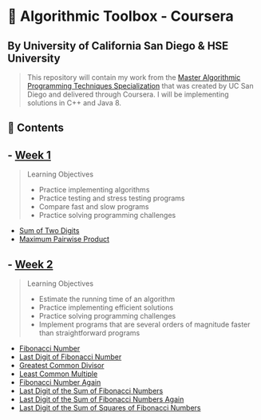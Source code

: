 # 🌟 Algorithmic Toolbox - Coursera

## By University of California San Diego & HSE University

> This repository will contain my work from the [Master Algorithmic Programming Techniques Specialization](https://www.coursera.org/specializations/data-structures-algorithms) that was created by UC San Diego and delivered through Coursera. I will be implementing solutions in C++ and Java 8.

## 📝 Contents

## - [Week 1](/Week_1)

> Learning Objectives
>  - Practice implementing algorithms
>  - Practice testing and stress testing programs
>  - Compare fast and slow programs
>  - Practice solving programming challenges

  * [Sum of Two Digits](/Week_1/sum_of_two_numbers.java)
  * [Maximum Pairwise Product](/Week_1/maximum_pairwise_product.cpp)

## - [Week 2](/Week_2)

> Learning Objectives
>  - Estimate the running time of an algorithm
>  - Practice implementing efficient solutions
>  - Practice solving programming challenges
>  - Implement programs that are several orders of magnitude faster than straightforward programs

  * [Fibonacci Number](/Week_2/fibonacciNum.cpp)
  * [Last Digit of Fibonacci Number](/Week_2/lastdigitfib.cpp)
  * [Greatest Common Divisor](/Week_2/gcd.cpp)
  * [Least Common Multiple](/Week_2/lcm.cpp)
  * [Fibonacci Number Again](/Week_2/fibHuge.cpp)
  * [Last Digit of the Sum of Fibonacci Numbers](/Week_2/fibSum.cpp)
  * [Last Digit of the Sum of Fibonacci Numbers Again](/Week_2/fibSumPartial.cpp)
  * [Last Digit of the Sum of Squares of Fibonacci Numbers](/Week_2/fibSumSquare.cpp)